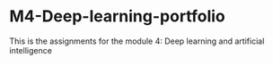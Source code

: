 # M4-Deep-learning-portfolio
This is the assignments for the module 4: Deep learning and artificial intelligence 
